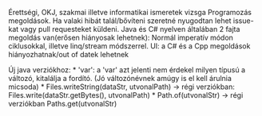 Érettségi, OKJ, szakmai illetve informatikai ismeretek vizsga Programozás megoldások. Ha valaki hibát talál/bővíteni szeretné nyugodtan lehet issue-kat vagy pull requesteket küldeni.
Java és C# nyelven általában 2 fajta megoldás van(erősen hiányosak lehetnek): Normál imperatív módon ciklusokkal, illetve linq/stream módszerrel.
UI: a C# és a Cpp megoldások hiányozhatnak/out of datek lehetnek

Új java verziókhoz:
	* 'var': a 'var' azt jelenti nem érdekel milyen típusú a változó, kitalálja a fordító. (Jó változónévnek amúgy is el kell árulnia micsoda)
	* Files.writeString(dataStr, utvonalPath) -> régi verziókban: Files.write(dataStr.getBytes(), utvonalPath)
	* Path.of(utvonalStr) -> régi verziókban Paths.get(utvonalStr)

